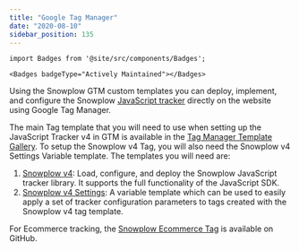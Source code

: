 ```yaml
---
title: "Google Tag Manager"
date: "2020-08-10"
sidebar_position: 135
---
```



```mdx-code-block
import Badges from '@site/src/components/Badges';

<Badges badgeType="Actively Maintained"></Badges>
```

Using the Snowplow GTM custom templates you can deploy, implement, and configure the Snowplow [JavaScript tracker](/docs/sources/trackers/web-trackers/index.md) directly on the website using Google Tag Manager.

The main Tag template that you will need to use when setting up the JavaScript Tracker v4 in GTM is available in the [Tag Manager Template Gallery](https://tagmanager.google.com/gallery/#/owners/snowplow/templates/snowplow-gtm-tag-template-v4). To setup the Snowplow v4 Tag, you will also need the Snowplow v4 Settings Variable template. The templates you will need are:

1. [Snowplow v4](https://tagmanager.google.com/gallery/#/owners/snowplow/templates/snowplow-gtm-tag-template-v4):
  Load, configure, and deploy the Snowplow JavaScript tracker library. It supports the full functionality of the JavaScript SDK.
2. [Snowplow v4 Settings](https://tagmanager.google.com/gallery/#/owners/snowplow/templates/snowplow-gtm-variable-template-v4):
  A variable template which can be used to easily apply a set of tracker configuration parameters to tags created with the Snowplow v4 tag template.

For Ecommerce tracking, the [Snowplow Ecommerce Tag](https://github.com/snowplow/snowplow-gtm-tag-template-ecommerce-v3) is available on GitHub.
